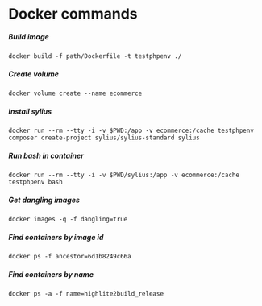 # Docker commands

##### Build image 
`docker build -f path/Dockerfile -t testphpenv ./`

##### Create volume
`docker volume create --name ecommerce`

##### Install sylius
`docker run --rm --tty -i -v $PWD:/app -v ecommerce:/cache testphpenv composer create-project sylius/sylius-standard sylius`

##### Run bash in container
`docker run --rm --tty -i -v $PWD/sylius:/app -v ecommerce:/cache testphpenv bash`

##### Get dangling images
`docker images -q -f dangling=true`

##### Find containers by image id
`docker ps -f ancestor=6d1b8249c66a`

##### Find containers by name
`docker ps -a -f name=highlite2build_release`